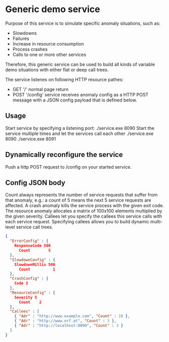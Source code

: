 # Generic demo service

Purpose of this service is to simulate specific anomaly situations, such as:

- Slowdowns
- Failures
- Increase in resource consumption
- Process crashes
- Calls to one or more other services

Therefore, this generic service can be used to build all kinds of variable demo 
situations with either flat or deep call trees.

The service listenes on following HTTP resource pathes:
- GET '/' normal page return
- POST '/config' service receives anomaly config as a HTTP POST message with a JSON config payload that is defined below.

## Usage

Start service by specifying a listening port:
./service.exe 8090
Start the service multiple times and let the services call each other
./service.exe 8090
./service.exe 8091

## Dynamically reconfigure the service

Push a http POST request to /config on your started service.

## Config JSON body

Count always represents the number of service requests that suffer from that anomaly, e.g.: a count of 5 means the next 5 service requests are affected.
A crash anomaly kills the service process with the given exit code. The resource anomaly allocates a matrix of 100x100 elements multiplied by the given severity. 
Callees let you specify the callees this service calls with each service request. Specifying callees allows you to build dynamic multi-level service call trees.
```json
{
  "ErrorConfig" : {
    ResponseCode 500
	  Count        5
  },
  "SlowdownConfig" : {
    SlowdownMillis 500
	  Count          1
  },
  "CrashConfig" : {
    Code 3
  },
  "ResourceConfig" : {
    Severity 5
	  Count    2
  },
  "Callees" : [
    { "Adr" : "http://www.example.com", "Count" : 10 },
    { "Adr" : "http://www.orf.at", "Count" : 3 },
    { "Adr" : "http://localhost:8090", "Count" : 3 }
  ]
}
```

